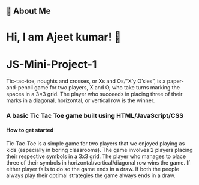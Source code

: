 ## 🚀 About Me

# Hi, I am Ajeet kumar! 👋


# JS-Mini-Project-1
Tic-tac-toe, noughts and crosses, or Xs and Os/“X’y O’sies”, is a paper-and-pencil game for two players, X and O, who take turns marking the spaces in a 3×3 grid. The player who succeeds in placing three of their marks in a diagonal, horizontal, or vertical row is the winner.
  
  ### A basic Tic Tac Toe game built using HTML/JavaScript/CSS
  
 #### How to get started
Tic-Tac-Toe is a simple game for two players that we enjoyed playing as kids (especially in boring classrooms). The game involves 2 players placing their respective symbols in a 3x3 grid. The player who manages to place three of their symbols in horizontal/vertical/diagonal row wins the game. If either player fails to do so the game ends in a draw. If both the people always play their optimal strategies the game always ends in a draw.
 


